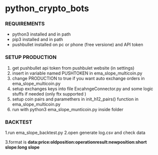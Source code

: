 # python_crypto_bots

### **REQUIREMENTS**
- python3 installed and in path
- pip3 installed and in path
- pushbullet installed on pc or phone (free versione) and API token 

### **SETUP PRODUCTION**
1. get pushbullet api token from pushbulet website (in settings)
2. insert in variable named PUSHTOKEN in ema_slope_multicoin.py
3. change PRODUCTION to true if you want auto exchange orders in ema_slope_multicoin.py
4. setup exchanges keys into file ExcahngeConnector.py and some logic stuffs if needed (only ftx supported )
5. setup coin pairs and paramethers in init_h12_pairs() function in ema_slope_multicoin.py
6. run with python3 ema_slope_munticoin.py inside folder

### **BACKTEST**
1.run ema_slope_backtest.py
2.open generate log.csv and check data

3.format is **data:price:oldposition:operationresult:newposition:short slope:long slope**
 
